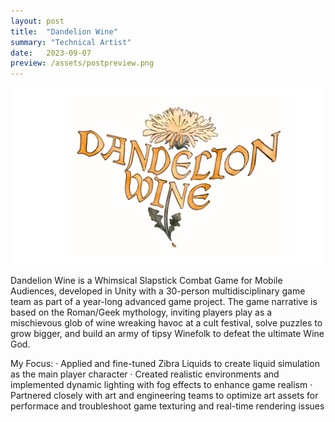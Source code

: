 ```yaml
---
layout: post
title:  "Dandelion Wine"
summary: "Technical Artist"
date:   2023-09-07
preview: /assets/postpreview.png
---
```


![Picture 1](/assets/Dandelion_Wine/DW_front_pic.png)

Dandelion Wine is a Whimsical Slapstick Combat Game for Mobile Audiences, developed in Unity with a 30-person multidisciplinary game team as part of a year-long advanced game project. The game narrative is based on the Roman/Geek mythology, inviting players play as a mischievous glob of wine wreaking havoc at a cult festival, solve puzzles to grow bigger, and build an army of tipsy Winefolk to defeat the ultimate Wine God.

My Focus:
· Applied and fine-tuned Zibra Liquids to create liquid simulation as the main player character
· Created realistic environments and implemented dynamic lighting with fog effects to enhance game realism
· Partnered closely with art and engineering teams to optimize art assets for performace and troubleshoot game texturing and real-time rendering issues